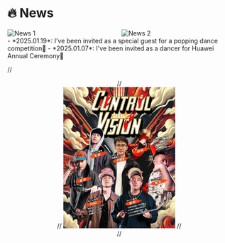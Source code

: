 # 🔥 News
<div class='paper-box'>
  <div class="paper-box-image" style="display: flex; align-items: stretch; justify-content: center; gap: 10px;">
  <div style="flex: 1;">
    <img src="images/news1.png" alt="News 1" style="height: 100%; width: auto;">
  </div>
  <div style="flex: 1;">
    <img src="images/news1.png" alt="News 2" style="height: 100%; width: auto;">
  </div>
  </div>

  
<div class='paper-box-text' markdown="1">
- *2025.01.19*: I've been invited as a special guest for a popping dance competition🎉 
- *2025.01.07*: I've been invited as a dancer for Huawei Annual Ceremony🎉 
</div>
</div>

//  <div class='paper-box-image' style="text-align: center;">
//    <div>
//     <img src='images/news.png' width="50%">
 //   </div>
 // </div>

